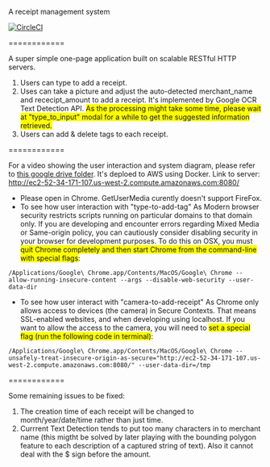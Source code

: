 

A receipt management system

[![CircleCI](https://circleci.com/gh/JessieJingxuGao/skeleton.svg?style=svg)](https://circleci.com/gh/JessieJingxuGao/skeleton)

============

A super simple one-page application built on scalable RESTful HTTP servers.
1. Users can type to add a receipt.
2. Uses can take a picture and adjust the auto-detected merchant_name and rececipt_amount to add a receipt. It's implemented by Google OCR Text Detection API. <span style="background-color: #FFFF00">As the processing might take some time, please wait at "type_to_input" modal for a while to get the suggested information retrieved.</span>
3. Users can add & delete tags to each receipt.

============

For a video showing the user interaction and system diagram, please refer to  [this google drive folder](https://drive.google.com/drive/folders/1mZ9SqE72frTdznpMlsI2QLZK19jHCFY9?usp=sharing).
It's deploed to AWS using Docker. Link to server: http://ec2-52-34-171-107.us-west-2.compute.amazonaws.com:8080/
- Please open in Chrome. GetUserMedia curently doesn't support FireFox.
- To see how user interaction with "type-to-add-tag"
As Modern browser security restricts scripts running on particular domains to that domain only. If you are developing and encounter errors regarding Mixed Media or Same-origin policy, you can cautiously consider disabling security in your browser for development purposes. To do this on OSX, you must <span style="background-color: #FFFF00">quit Chrome completely and then start Chrome from the command-line with special flags</span>:

~~~~
/Applications/Google\ Chrome.app/Contents/MacOS/Google\ Chrome --allow-running-insecure-content --args --disable-web-security --user-data-dir
~~~~

- To see how user interact with "camera-to-add-receipt"
As Chrome only allows access to devices (the camera) in Secure Contexts. That means SSL-enabled websites, and when developing using localhost.
If you want to allow the access to the camera, you will need to <span style="background-color: #FFFF00">set a special flag (run the following code in terminal)</span>:

~~~~
/Applications/Google\ Chrome.app/Contents/MacOS/Google\ Chrome --unsafely-treat-insecure-origin-as-secure="http://ec2-52-34-171-107.us-west-2.compute.amazonaws.com:8080/" --user-data-dir=/tmp
~~~~

============

Some remaining issues to be fixed:
1. The creation time of each receipt will be changed to month/year/date/time rather than just time.
2. Currrent Text Detection tends to put too many characters in to merchant name (this migtht be solved by later playing with the bounding polygon feature to each description of a captured string of text). Also it cannot deal with the $ sign before the amount.



